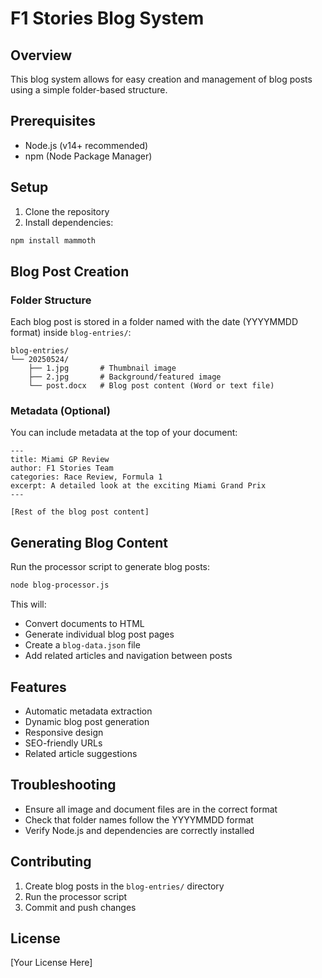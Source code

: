 # F1 Stories Blog System

## Overview
This blog system allows for easy creation and management of blog posts using a simple folder-based structure.

## Prerequisites
- Node.js (v14+ recommended)
- npm (Node Package Manager)

## Setup
1. Clone the repository
2. Install dependencies:
```bash
npm install mammoth
```

## Blog Post Creation

### Folder Structure
Each blog post is stored in a folder named with the date (YYYYMMDD format) inside `blog-entries/`:

```
blog-entries/
└── 20250524/
    ├── 1.jpg       # Thumbnail image
    ├── 2.jpg       # Background/featured image
    └── post.docx   # Blog post content (Word or text file)
```

### Metadata (Optional)
You can include metadata at the top of your document:

```
---
title: Miami GP Review
author: F1 Stories Team
categories: Race Review, Formula 1
excerpt: A detailed look at the exciting Miami Grand Prix
---

[Rest of the blog post content]
```

## Generating Blog Content
Run the processor script to generate blog posts:

```bash
node blog-processor.js
```

This will:
- Convert documents to HTML
- Generate individual blog post pages
- Create a `blog-data.json` file
- Add related articles and navigation between posts

## Features
- Automatic metadata extraction
- Dynamic blog post generation
- Responsive design
- SEO-friendly URLs
- Related article suggestions

## Troubleshooting
- Ensure all image and document files are in the correct format
- Check that folder names follow the YYYYMMDD format
- Verify Node.js and dependencies are correctly installed

## Contributing
1. Create blog posts in the `blog-entries/` directory
2. Run the processor script
3. Commit and push changes

## License
[Your License Here]